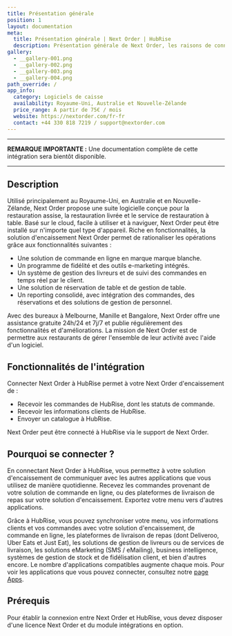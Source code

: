 ```yaml
---
title: Présentation générale
position: 1
layout: documentation
meta:
  title: Présentation générale | Next Order | HubRise
  description: Présentation générale de Next Order, les raisons de connecter Next Order à HubRise et les fonctionnalités de l'intégration avec HubRise.
gallery:
  - __gallery-001.png
  - __gallery-002.png
  - __gallery-003.png
  - __gallery-004.png
path_override: /
app_info:
  category: Logiciels de caisse
  availability: Royaume-Uni, Australie et Nouvelle-Zélande
  price_range: A partir de 75€ / mois
  website: https://nextorder.com/fr-fr
  contact: +44 330 818 7219 / support@nextorder.com
---
```


---

**REMARQUE IMPORTANTE :** Une documentation complète de cette intégration sera bientôt disponible.

---

## Description

Utilisé principalement au Royaume-Uni, en Australie et en Nouvelle-Zélande, Next Order propose une suite logicielle conçue pour la restauration assise, la restauration livrée et le service de restauration à table. Basé sur le cloud, facile à utiliser et à naviguer, Next Order peut être installé sur n'importe quel type d'appareil. Riche en fonctionnalités, la solution d'encaissement Next Order permet de rationaliser les opérations grâce aux fonctionnalités suivantes :

- Une solution de commande en ligne en marque marque blanche.
- Un programme de fidélité et des outils e-marketing intégrés.
- Un système de gestion des livreurs et de suivi des commandes en temps réel par le client.
- Une solution de réservation de table et de gestion de table.
- Un reporting consolidé, avec intégration des commandes, des réservations et des solutions de gestion de personnel.

Avec des bureaux à Melbourne, Manille et Bangalore, Next Order offre une assistance gratuite 24h/24 et 7j/7 et publie régulièrement des fonctionnalités et d'améliorations. La mission de Next Order est de permettre aux restaurants de gérer l'ensemble de leur activité avec l'aide d'un logiciel.

## Fonctionnalités de l'intégration

Connecter Next Order à HubRise permet à votre Next Order d'encaissement de :

- Recevoir les commandes de HubRise, dont les statuts de commande.
- Recevoir les informations clients de HubRise.
- Envoyer un catalogue à HubRise.

Next Order peut être connecté à HubRise via le support de Next Order.

## Pourquoi se connecter ?

En connectant Next Order à HubRise, vous permettez à votre solution d'encaissement de communiquer avec les autres applications que vous utilisez de manière quotidienne. Recevez les commandes provenant de votre solution de commande en ligne, ou des plateformes de livraison de repas sur votre solution d'encaissement. Exportez votre menu vers d'autres applications.

Grâce à HubRise, vous pouvez synchroniser votre menu, vos informations clients et vos commandes avec votre solution d'encaissement, de commande en ligne, les plateformes de livraison de repas (dont Deliveroo, Uber Eats et Just Eat), les solutions de gestion de livreurs ou de services de livraison, les solutions eMarketing (SMS / eMailing), business intelligence, systèmes de gestion de stock et de fidélisation client, et bien d'autres encore. Le nombre d'applications compatibles augmente chaque mois. Pour voir les applications que vous pouvez connecter, consultez notre [page Apps](/apps).

## Prérequis

Pour établir la connexion entre Next Order et HubRise, vous devez disposer d'une licence Next Order et du module intégrations en option.

